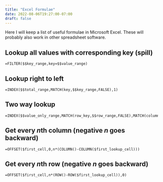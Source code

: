 ```yaml
---
title: "Excel Formulae"
date: 2022-08-06T19:27:00-07:00
draft: false
---
```


Here I will keep a list of useful formulae in Microsoft Excel.
These will probably also work in other spreadsheet software.

## Lookup all values with corresponding key (spill)

    =FILTER($$key_range,key=$$value_range)

## Lookup right to left

    =INDEX($$total_range,MATCH(key,$$key_range,FALSE),1)

## Two way lookup

    =INDEX($$value_only_range,MATCH(row_key,$$row_range,FALSE),MATCH(column_key,$$column_range,FALSE))

## Get every *n*th column (negative *n* goes backward)

    =OFFSET($first_cell,0,n*(COLUMN()-COLUMN($first_lookup_cell)))

## Get every *n*th row (negative *n* goes backward)

    =OFFSET($first_cell,n*(ROW()-ROW($first_lookup_cell)),0)
